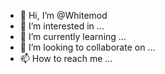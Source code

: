 - 👋 Hi, I’m @Whitemod
- 👀 I’m interested in ...
- 🌱 I’m currently learning ...
- 💞️ I’m looking to collaborate on ...
- 📫 How to reach me ...

<!---
Whitemod/Whitemod is a ✨ special ✨ repository because its `README.md` (this file) appears on your GitHub profile.
You can click the Preview link to take a look at your changes.
--->
